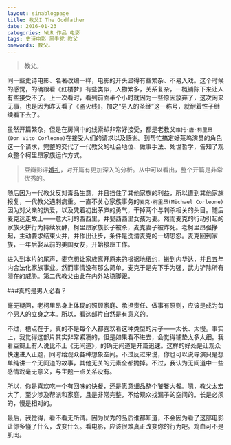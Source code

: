 ```yaml
---
layout: sinablogpage
title: 教父I The Godfather
date: 2016-01-23
categories: WLR 作品 电影
tags: 史诗电影 黑手党 教父
onewords: 教父。
---
```

> 教父。


同一些史诗电影、名著改编一样，电影的开头显得有些繁杂、不易入戏。这个时候的感觉，的确跟看《红楼梦》有些类似，人物繁多，关系复杂，一概铺陈下来让人有些接受不了。上一次看时，看到前面半个小时就因为一些原因放弃了，这次闲来无事，也是因为昨天看了《盗火线》，加之“男人的圣经”这一称号，就耐着性子继续看下去了。

虽然开篇繁杂，但是在房间中的线索却非常好接受，都是老教父`维托·唐·柯里昂(Don Vito Corleone)`在接受人们的请求以及感谢。到帮忙搞定好莱坞演员的角色这一个请求，完整的交代了一代教父的社会地位、做事手法、处世哲学，告知了观众整个柯里昂家族运作方式。

> 豆瓣影评[婚礼](http://movie.douban.com/review/1166542/)，对开篇有更加深入的分析。从中可以看出，整个开篇是非常优秀的。

随后因为一代教父反对毒品生意，并且挡住了其他家族的利益，所以遭到其他家族报复，一代教父遇刺病重。一直不关心家族事务的`麦克·柯里昂(Michael Corleone)`因为对父亲的热爱，以及凭着初出茅庐的勇气，干掉两个与刺杀相关的头目。随后麦克远走故土——意大利的西西里，并娶西西里女孩为妻。然而麦克的行动引起的家族火拼行为持续发酵，柯里昂家族长子被杀，麦克妻子被炸死。老柯里昂强挣起，主动要求结束火并，并作出让步，条件是洗清麦克的一切恩怨。麦克回到家族，一年后娶从前的美国女友，开始接班工作。

进入到本片的尾声，麦克想让家族离开原来的根据地纽约，搬到内华达，并且五年内合法化家族事业。然而事情没有那么简单，麦克于是先下手为强，武力铲除所有潜在的威胁。第二代教父由此在内外站稳脚跟。

###真的是男人必看？

毫无疑问，老柯里昂身上体现的照顾家庭、承担责任、做事有原则，应该是成为每个男人的立身之本。所以，看这部片自然是有意义的。

不过，槽点在于，真的不是每个人都喜欢看这种类型的片子——太长、太慢。事实上，我觉得这部片其实非常紧凑的，但是如果看不进去，会觉得铺垫太多太细。我看豆瓣上有人说比不上《无间道》，的确无间道是开篇迅速。这样的好处是让观众快速进入正题，同时给观众各种想象空间。不过反过来说，你也可以说导演只是想单纯讲一个无间道的故事，其他无关的元素全都抛掉。不过，我认为无间道中一些感情戏毫无意义，与主题一点关系没有。

所以，你是喜欢吃一个有回味的快餐，还是愿意细品整个饕餮大餐。嗯，教父太宏大了，至少涉及帮派和家庭，且是非常完整，不给观众找漏子的空间的。长是必须的，慢是相对的。

最后，我觉得，看不看无所谓。因为优秀的品质谁都知道，不会因为看了这部电影让你多懂了什么，改变什么。看电影，应该很难真正改变你的行为吧。鸡血可不是肌肉。


